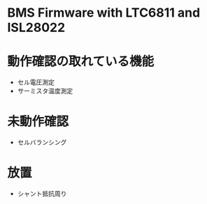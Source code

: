 # BMS Firmware with LTC6811 and ISL28022

# 動作確認の取れている機能
- セル電圧測定
- サーミスタ温度測定

# 未動作確認
- セルバランシング

# 放置
- シャント抵抗周り

